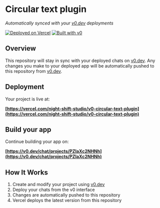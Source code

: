 # Circular text plugin

*Automatically synced with your [v0.dev](https://v0.dev) deployments*

[![Deployed on Vercel](https://img.shields.io/badge/Deployed%20on-Vercel-black?style=for-the-badge&logo=vercel)](https://vercel.com/night-shift-studio/v0-circular-text-plugin)
[![Built with v0](https://img.shields.io/badge/Built%20with-v0.dev-black?style=for-the-badge)](https://v0.dev/chat/projects/PZlaXc2NHNh)

## Overview

This repository will stay in sync with your deployed chats on [v0.dev](https://v0.dev).
Any changes you make to your deployed app will be automatically pushed to this repository from [v0.dev](https://v0.dev).

## Deployment

Your project is live at:

**[https://vercel.com/night-shift-studio/v0-circular-text-plugin](https://vercel.com/night-shift-studio/v0-circular-text-plugin)**

## Build your app

Continue building your app on:

**[https://v0.dev/chat/projects/PZlaXc2NHNh](https://v0.dev/chat/projects/PZlaXc2NHNh)**

## How It Works

1. Create and modify your project using [v0.dev](https://v0.dev)
2. Deploy your chats from the v0 interface
3. Changes are automatically pushed to this repository
4. Vercel deploys the latest version from this repository